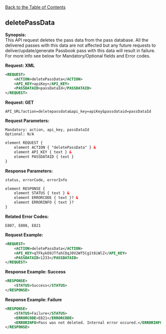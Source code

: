 [Back to the Table of Contents](/1.3/README.md)

## deletePassData

__Synopsis:__  
This API request deletes the pass data from the pass database. All the delivered passes with this data are not affected but any future requests to deliver/update/generate Passbook pass with this data will result in failure. For more info see below for Mandatory/Optional fields and Error codes.

__Request: XML__
```xml
<REQUEST>
    <ACTION>deletePassData</ACTION>
    <API_KEY>apiKey</API_KEY>
    <PASSDATAID>passDataId</PASSDATAID>
</REQUEST>
```

__Request: GET__

    API_URL?action=deletepassdata&api_key=apiKey&passdataid=passDataId

__Request Parameters:__

    Mandatory: action, api_key, passDataId
    Optional: N/A

```xml
element REQUEST {
    element ACTION { "deletePassData" } &
    element API_KEY { text } &
    element PASSDATAID { text }
}
```

__Response Parameters:__

    status, errorCode, errorInfo

```xml
element RESPONSE {
    element STATUS { text } &
    element ERRORCODE { text }? &
    element ERRORINFO { text }?
}
```

__Related Error Codes:__

    E807, E808, E821
    
__Request Example:__
```xml
<REQUEST>
    <ACTION>deletePassData</ACTION>
    <API_KEY>qTFkykO9JTfahCOqJ0V2Wf5Cg1t8iWlZ</API_KEY>
    <PASSDATAID>1233</PASSDATAID>
</REQUEST>
```

__Response Example: Success__
```xml
<RESPONSE>
    <STATUS>Success</STATUS>
</RESPONSE>
```

__Response Example: Failure__
```xml
<RESPONSE>
    <STATUS>Failure</STATUS>
    <ERRORCODE>E821</ERRORCODE>
    <ERRORINFO>Pass was not deleted. Internal error occured.</ERRORINFO>
</RESPONSE>
```